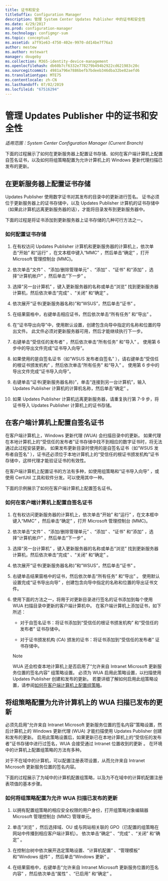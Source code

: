 ```yaml
---
title: 证书和安全
titleSuffix: Configuration Manager
description: 管理 System Center Updates Publisher 中的证书和安全性
ms.date: 4/29/2017
ms.prod: configuration-manager
ms.technology: configmgr-sum
ms.topic: conceptual
ms.assetid: a7f91e63-4750-402e-9970-dd14be7f76a3
author: mestew
ms.author: mstewart
manager: dougeby
ms.collection: M365-identity-device-management
ms.openlocfilehash: db60b7cf6332e778279b494b2922cd621983c20c
ms.sourcegitcommit: 4981a796e7886befb7bdeeb346dba32be82aefd6
ms.translationtype: MTE75
ms.contentlocale: zh-CN
ms.lasthandoff: 07/02/2019
ms.locfileid: "67516294"
---
```

# <a name="manage-certificates-and-security-for-updates-publisher"></a>管理 Updates Publisher 中的证书和安全性

*适用范围：System Center Configuration Manager (Current Branch)*

下面的过程展示了如何在更新服务器上配置证书存储、如何在客户端计算机上配置自签名证书，以及如何将组策略配置为允许计算机上的 Windows 更新代理扫描已发布的更新。

## <a name="configure-the-certificate-store-on-the-update-server"></a>在更新服务器上配置证书存储
 Updates Publisher 使用数字证书对其发布的目录中的更新进行签名。 证书必须位于更新服务器上的证书存储中，以及 Updates Publisher 计算机的证书存储中（如果此计算机远离更新服务器的话），才能将目录发布到更新服务器中。

下面的过程是将证书添加到更新服务器上证书存储的几种可行方法之一。

### <a name="to-configure-the-certificate-store"></a>如何配置证书存储
1.  在有权访问 Updates Publisher 计算机和更新服务器的计算机上，依次单击“开始”  和“运行”  ，在文本框中键入“MMC”  ，然后单击“确定”  ，打开 Microsoft 管理控制台 (MMC)。

2.  依次单击“文件”  、“添加/删除管理单元”  、“添加”  、“证书”  和“添加”  ，选择“计算机帐户”  ，然后单击“下一步”  。

3.  选择“另一台计算机”  ，键入更新服务器的名称或单击“浏览”  找到更新服务器计算机，然后依次单击“完成”  、“关闭”  和“确定”  。

4.  依次展开“证书(更新服务器名称)”和“WSUS”，然后单击“证书”    。

5.  在结果窗格中，右键单击相应证书，然后依次单击“所有任务”  和“导出”  。

6.  在“证书导出向导”中，使用默认设置，创建包含向导中指定的名称和位置的导出文件。 此文件必须对更新服务器可用，然后才能继续执行下一步。

7.  右键单击“受信任的发布者”  ，然后依次单击“所有任务”  和“导入”  。 使用第 6 步中的导出文件完成“证书导入向导”。

8.  如果使用的是自签名证书（如“WSUS 发布者自签名”  ），请右键单击“受信任的根证书颁发机构”  ，然后依次单击“所有任务”  和“导入”  。 使用第 6 步中的导出文件完成“证书导入向导”。

9.  右键单击“证书(更新服务器名称)”，单击“连接到另一台计算机”，输入 Updates Publisher 计算机的计算机名称，然后单击“确定”    。

10. 如果 Updates Publisher 计算机远离更新服务器，请重复执行第 7-9 步，将证书导入 Updates Publisher 计算机上的证书存储。



## <a name="configure-a-self-signing-certificate-on-client-computers"></a>在客户端计算机上配置自签名证书
在客户端计算机上，Windows 更新代理 (WUA) 会扫描目录中的更新。 如果代理在本地计算机上的“受信任的发布者”证书存储中找不到相应的数字证书时，将无法通过此过程安装更新。 如果发布更新目录时使用的是自签名证书（如“WSUS 发布者自签名”  ），证书还必须位于本地计算机上的“受信任的根证书颁发机构”证书存储中，这样代理才能验证证书的有效性。

在客户端计算机上配置证书的方法有多种，如使用组策略和“证书导入向导”  ，或使用 CertUtil 工具和软件分发。可以使用其中一种。

下面的示例展示了如何在客户端计算机上配置签名证书。

### <a name="to-configure-a-self-signing-certificate-on-client-computers"></a>如何在客户端计算机上配置自签名证书
1. 在有权访问更新服务器的计算机上，依次单击“开始”  和“运行”  ，在文本框中键入“MMC”  ，然后单击“确定”  ，打开 Microsoft 管理控制台 (MMC)。

2. 依次单击“文件”  、“添加/删除管理单元”  、“添加”  、“证书”  和“添加”  ，选择“计算机帐户”  ，然后单击“下一步”  。

3. 选择“另一台计算机”  ，键入更新服务器的名称或单击“浏览”  找到更新服务器计算机，然后依次单击“完成”  、“关闭”  和“确定”  。

4. 依次展开“证书(更新服务器名称)”和“WSUS”，然后单击“证书”    。

5. 右键单击结果窗格中的证书，然后依次单击“所有任务”  和“导出”  。 使用默认设置完成“证书导出向导”  ，创建包含向导中指定的名称和位置的导出证书文件。

6. 使用下面的方法之一，将用于对更新目录进行签名的证书添加到每个使用 WUA 扫描目录中更新的客户端计算机中。 在客户端计算机上添加证书，如下所述：

   -   对于自签名证书：将证书添加到“受信任的根证书颁发机构”  和“受信任的发布者”  证书存储中。

   -   对于证书颁发机构 (CA) 颁发的证书：将证书添加到“受信任的发布者”  证书存储中。

   > [!NOTE]
   > WUA 还会检查本地计算机上是否启用了“允许来自 Intranet Microsoft 更新服务位置的签名内容”  组策略设置。 必须为 WUA 启用此策略设置，以扫描使用 Updates Publisher 创建和发布的更新。 若要详细了解如何启用此组策略设置，请参阅[如何在客户端计算机上配置组策略](https://docs.microsoft.com/previous-versions/bb530967(v=technet.10))。



## <a name="configuring-group-policy-to-allow-wuaon-computers-to-scan-for-published-updates"></a>将组策略配置为允许计算机上的 WUA 扫描已发布的更新
必须先启用“允许来自 Intranet Microsoft 更新服务位置的签名内容”策略设置，然后计算机上的 Windows 更新代理 (WUA) 才能扫描使用 Updates Publisher 创建和发布的更新。 启用此策略设置后，如果更新已在本地计算机上的“受信任的发布者”证书存储中进行过签名，WUA 会接受通过 Intranet 位置收到的更新  。 在环境中的计算机上配置组策略的方法有多种。

对于不在域中的计算机，可以配置注册表项设置，从而允许来自 Intranet Microsoft 更新服务位置的签名内容。

下面的过程展示了为域中的计算机配置组策略，以及为不在域中的计算机配置注册表项值的基本步骤。

### <a name="to-configure-group-policy-to-allow-wua-to-scan-for-published-updates"></a>如何将组策略配置为允许 WUA 扫描已发布的更新
1.  以拥有配置组策略的相应安全权限的用户身份，打开组策略对象编辑器 Microsoft 管理控制台 (MMC) 管理单元。

2.  单击“浏览”  ，然后选择域、OU 或与网站相关联的 GPO（已配置的组策略在网站中传播到相应客户端计算机）。 依次单击“确定”  、“完成”  、“关闭”  和“确定”  。

3.  在控制台树中依次展开选定策略设置、“计算机配置”  、“管理模板”  和“Windows 组件”  ，然后单击“Windows 更新”  。

4.  在结果窗格中，右键单击“允许来自 Intranet Microsoft 更新服务位置的签名内容”  ，然后依次单击“属性”  、“已启用”  和“确定”  。
